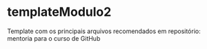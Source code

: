 # templateModulo2
Template com os principais arquivos recomendados em repositório: mentoria para o curso de GitHub
